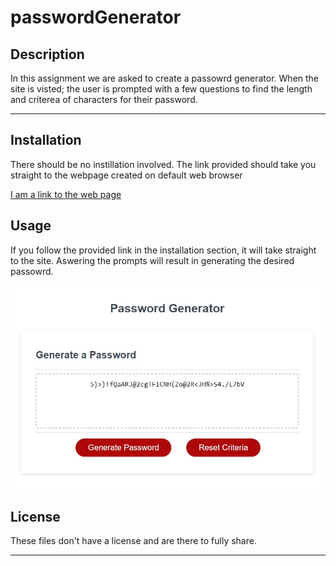 # passwordGenerator

## Description 

In this assignment we are asked to create a passowrd generator. When the site is visted; the user is prompted with a few questions to find the length and criterea of characters for their password. 

---

## Installation

There should be no instillation involved. The link provided should take you straight to the webpage created on default web browser


[I am a link to the web page](https://cheetboy159.github.io/passwordGenerator/)



## Usage 

If you follow the provided link in the installation section, it will take straight to the site. Aswering the prompts will result in generating the desired passowrd. 

![](assets/pwGenerator.JPG)


## License

These files don't have a license and are there to fully share.

---
